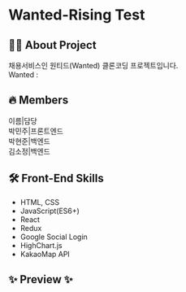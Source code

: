 # Wanted-Rising Test  
## 👩‍💻 About Project  
채용서비스인 원티드(Wanted) 클론코딩 프로젝트입니다.  
Wanted :   
  
## 🔥 Members  
이름|담당  
박민주|프론트엔드  
박현준|백엔드  
김소정|백엔드  
  
## 🛠 Front-End Skills  
- HTML, CSS
- JavaScript(ES6+)
- React
- Redux
- Google Social Login
- HighChart.js
- KakaoMap API  

## ✨ Preview ✨  
